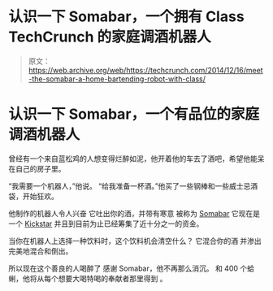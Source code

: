# 认识一下 Somabar，一个拥有 Class TechCrunch 的家庭调酒机器人

> 原文：<https://web.archive.org/web/https://techcrunch.com/2014/12/16/meet-the-somabar-a-home-bartending-robot-with-class/>

# 认识一下 Somabar，一个有品位的家庭调酒机器人

曾经有一个来自蓝松鸡的人想变得烂醉如泥，他开着他的车去了酒吧，希望他能呆在自己的房子里。

“我需要一个机器人，”他说。
“给我准备一杯酒。”他买了一些钢棒和一些威士忌酒袋，开始狂欢。

他制作的机器人令人兴奋
它吐出你的酒，并带有寒意
被称为 [Somabar](https://web.archive.org/web/20221224205555/https://www.kickstarter.com/projects/193447942/somabar-automated-craft-cocktail-appliance)
它现在是一个 [Kickstar](https://web.archive.org/web/20221224205555/https://www.kickstarter.com/projects/193447942/somabar-automated-craft-cocktail-appliance)
并且到目前为止已经筹集了近十分之一的资金。

当你在机器人上选择一种饮料时，这个饮料机会清空什么？
它混合你的酒
并渗出
完美地混合和倒出。

所以现在这个善良的人喝醉了
感谢 Somabar，他不再那么消沉。
和 400 个蛤蜊，他将从每个想要大喝特喝的奉献者那里得到
。